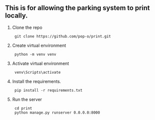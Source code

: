 ## This is for allowing the parking system to print locally.

1. Clone the repo

        git clone https://github.com/pop-o/print.git

2. Create virtual environment

        python -m venv venv

3. Activate virtual environment

        venv\Scripts\activate

4. Install the requirements.

        pip install -r requirements.txt

5. Run the server
        
        cd print
        python manage.py runserver 0.0.0.0:8000
